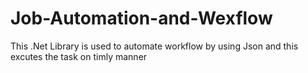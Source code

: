# Job-Automation-and-Wexflow
This .Net Library is used to automate workflow by using Json and this excutes the task on timly manner
